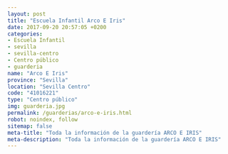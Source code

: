 ```yaml
---
layout: post
title: "Escuela Infantil Arco E Iris"
date: 2017-09-20 20:57:05 +0200
categories:
- Escuela Infantil
- sevilla
- sevilla-centro
- Centro público
- guarderia
name: "Arco E Iris"
province: "Sevilla"
location: "Sevilla Centro"
code: "41016221"
type: "Centro público"
img: guarderia.jpg
permalink: /guarderias/arco-e-iris.html
robot: noindex, follow
sitemap: false
meta-title: "Toda la información de la guardería ARCO E IRIS"
meta-description: "Toda la información de la guardería ARCO E IRIS"
---
```

